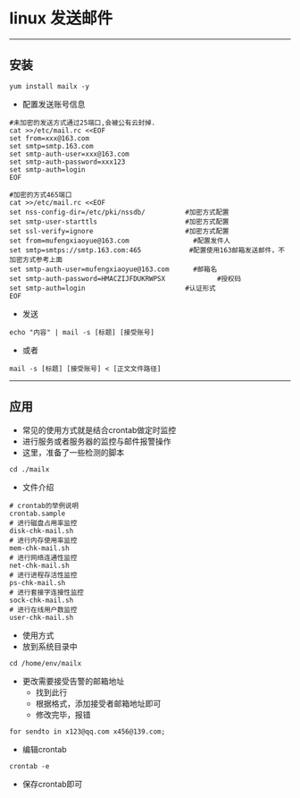# linux 发送邮件

---

## 安装

```shell script
yum install mailx -y
```
- 配置发送账号信息
```shell script
#未加密的发送方式通过25端口,会被公有云封掉.
cat >>/etc/mail.rc <<EOF
set from=xxx@163.com
set smtp=smtp.163.com
set smtp-auth-user=xxx@163.com
set smtp-auth-password=xxx123
set smtp-auth=login
EOF

#加密的方式465端口
cat >>/etc/mail.rc <<EOF
set nss-config-dir=/etc/pki/nssdb/          #加密方式配置
set smtp-user-starttls                      #加密方式配置
set ssl-verify=ignore                       #加密方式配置
set from=mufengxiaoyue@163.com                #配置发件人
set smtp=smtps://smtp.163.com:465            #配置使用163邮箱发送邮件，不加密方式参考上面
set smtp-auth-user=mufengxiaoyue@163.com      #邮箱名
set smtp-auth-password=HMACZIJFDUKRWPSX             #授权码
set smtp-auth=login                         #认证形式
EOF
```
- 发送
```shell script
echo "内容" | mail -s [标题] [接受账号]
```
- 或者
```shell script
mail -s [标题] [接受账号] < [正文文件路径]
```

---

## 应用
- 常见的使用方式就是结合crontab做定时监控
- 进行服务或者服务器的监控与邮件报警操作
- 这里，准备了一些检测的脚本
```shell script
cd ./mailx
```
- 文件介绍
```shell script
# crontab的举例说明
crontab.sample
# 进行磁盘占用率监控
disk-chk-mail.sh
# 进行内存使用率监控
mem-chk-mail.sh
# 进行网络连通性监控
net-chk-mail.sh
# 进行进程存活性监控
ps-chk-mail.sh
# 进行套接字连接性监控
sock-chk-mail.sh
# 进行在线用户数监控
user-chk-mail.sh
```
- 使用方式
- 放到系统目录中
```shell script
cd /home/env/mailx
```
- 更改需要接受告警的邮箱地址
    - 找到此行
    - 根据格式，添加接受者邮箱地址即可
    - 修改完毕，报错
```shell script
for sendto in x123@qq.com x456@139.com;
```
- 编辑crontab
```shell script
crontab -e
```
- 保存crontab即可
